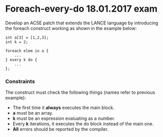 # Foreach-every-do 18.01.2017 exam
Develop an ACSE patch that extends the LANCE language by introducing the foreach construct working as shown in the example below:

```
int a[3] = [1,2,3];
int k = 2;

foreach elem in a {
    ...
} every k do {
    ...
};
```
### Constraints
The construct must check the following things (names refer to previous example):

- The first time it **always** executes the main block.
- **a** must be an array.
- **k** must be an expression evaluating as a number.
- Every **k** iterations, it executes the do block instead of the main one.
- **All** errors should be reported by the compiler.
